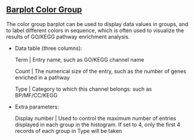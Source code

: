 ## [Barplot Color Group](/basic/barplot-color-group)

The color group barplot can be used to display data values in groups, and to label different colors in sequence, which is often used to visualize the results of GO/KEGG pathway enrichment analysis.

- Data table (three columns):

   Term | Entry name, such as GO/KEGG channel name

   Count | The numerical size of the entry, such as the number of genes enriched in a pathway

   Type | Category to which this channel belongs: such as BP/MF/CC/KEGG

- Extra parameters:

   Display number | Used to control the maximum number of entries displayed in each group in the histogram. If set to 4, only the first 4 records of each group in Type will be taken
